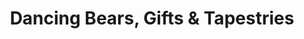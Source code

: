 ---
title: "Dancing Bears, Gifts & Tapestries"
url: /manassas/dancing-bears-gifts-und-tapestries/
shop: Andenken
---
